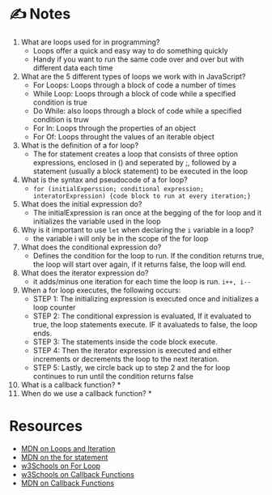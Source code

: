 # ✍️ Notes

1. What are loops used for in programming?
    * Loops offer a quick and easy way to do something quickly
    * Handy if you want to run the same code over and over but with different data each time
2. What are the 5 different types of loops we work with in JavaScript?
    * For Loops: Loops through a block of code a number of times
    * While Loop: Loops through a block of code while a specified condition is true
    * Do While: also loops through a block of code while a specified condition is truw
    * For In: Loops through the properties of an object
    * For Of: Loops throught the values of an iterable object
3. What is the definition of a for loop?
    * The for statement creates a loop that consists of three option expressions, enclosed in () and seperated by ;, followed by a statement (usually a block statement) to be executed in the loop
4. What is the syntax and pseudocode of a for loop?
    * ``` for (initialExperssion; conditional expression; interatorExpression) {code block to run at every iteration;} ```
5. What does the initial expression do?
    * The initialExpression is ran once at the begging of the for loop and it initializes the variable used in the loop
6. Why is it important to use `let` when declaring the `i` variable in a loop?
    * the variable i will only be in the scope of the for loop
7. What does the conditional expression do?
    * Defines the condition for the loop to run. If the condition returns true, the loop will start over again, if it returns false, the loop will end.
8. What does the iterator expression do?
    * it adds/minus one iteration for each time the loop is run.
    `i++, i--`
9. When a for loop executes, the following occurs:
    * STEP 1: The initializing expression is executed once and initializes a loop counter
    * STEP 2: The conditional expression is evaluated, If it evaluated to true, the loop statements execute. IF it avaluateds to false, the loop ends.
    * STEP 3: The statements inside the code block execute.
    * STEP 4: Then the iterator expression is executed and either increments or decrements the loop to the next iteration.
    * STEP 5: Lastly, we circle back up to step 2 and the for loop continues to run until the condition returns false
10. What is a callback function?
    * 
11. When do we use a callback function?
    * 


# Resources
- [MDN on Loops and Iteration](https://developer.mozilla.org/en-US/docs/Web/JavaScript/Guide/Loops_and_iteration)
- [MDN on the for statement](https://developer.mozilla.org/en-US/docs/Web/JavaScript/Reference/Statements/for)
- [w3Schools on For Loop](https://www.w3schools.com/js/js_loop_for.asp)
- [w3Schools on Callback Functions](https://www.w3schools.com/js/js_callback.asp)
- [MDN on Callback Functions](https://developer.mozilla.org/en-US/docs/Glossary/Callback_function)